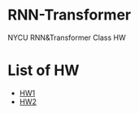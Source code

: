 # RNN-Transformer
NYCU RNN&amp;Transformer Class HW
# List of HW
- [HW1](https://github.com/kailee0422/RNN-Transformer/tree/main/HW1)
- [HW2](https://github.com/kailee0422/RNN-Transformer/tree/main/HW2)
